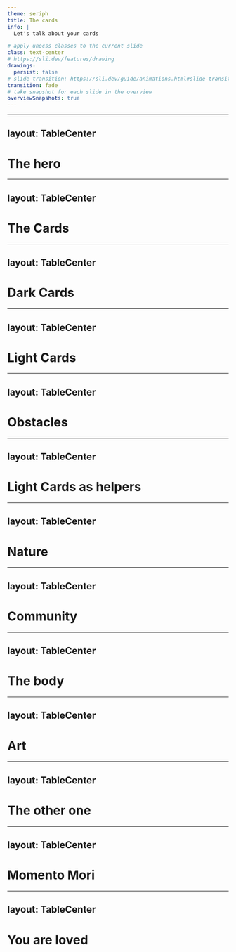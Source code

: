 ```yaml
---
theme: seriph
title: The cards
info: |
  Let's talk about your cards

# apply unocss classes to the current slide
class: text-center
# https://sli.dev/features/drawing
drawings:
  persist: false
# slide transition: https://sli.dev/guide/animations.html#slide-transitions
transition: fade
# take snapshot for each slide in the overview
overviewSnapshots: true
---
```


<Welcome>
<Cards />
</Welcome>

---
layout: TableCenter
---

# The hero

---
layout: TableCenter
---

# The Cards

---
layout: TableCenter
---

# Dark Cards

---
layout: TableCenter
---

# Light Cards

---
layout: TableCenter
---

# Obstacles

---
layout: TableCenter
---

# Light Cards as helpers

---
layout: TableCenter
---

# Nature

---
layout: TableCenter
---

# Community

---
layout: TableCenter
---

# The body

---
layout: TableCenter
---

# Art

---
layout: TableCenter
---

# The other one

---
layout: TableCenter
---

# Momento Mori

---
layout: TableCenter
---

# You are loved








